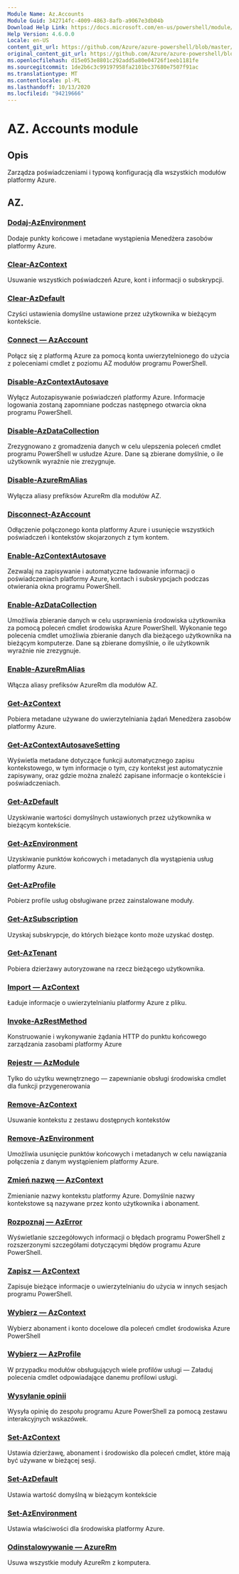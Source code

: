 ```yaml
---
Module Name: Az.Accounts
Module Guid: 342714fc-4009-4863-8afb-a9067e3db04b
Download Help Link: https://docs.microsoft.com/en-us/powershell/module/az.accounts
Help Version: 4.6.0.0
Locale: en-US
content_git_url: https://github.com/Azure/azure-powershell/blob/master/src/Accounts/Accounts/help/Az.Accounts.md
original_content_git_url: https://github.com/Azure/azure-powershell/blob/master/src/Accounts/Accounts/help/Az.Accounts.md
ms.openlocfilehash: d15e053e8801c292add5a80e04726f1eeb1181fe
ms.sourcegitcommit: 1de2b6c3c99197958fa2101bc37680e7507f91ac
ms.translationtype: MT
ms.contentlocale: pl-PL
ms.lasthandoff: 10/13/2020
ms.locfileid: "94219666"
---
```

# AZ. Accounts module
## Opis
Zarządza poświadczeniami i typową konfiguracją dla wszystkich modułów platformy Azure.

## AZ.
### [Dodaj-AzEnvironment](Add-AzEnvironment.md)
Dodaje punkty końcowe i metadane wystąpienia Menedżera zasobów platformy Azure.

### [Clear-AzContext](Clear-AzContext.md)
Usuwanie wszystkich poświadczeń Azure, kont i informacji o subskrypcji.

### [Clear-AzDefault](Clear-AzDefault.md)
Czyści ustawienia domyślne ustawione przez użytkownika w bieżącym kontekście.

### [Connect — AzAccount](Connect-AzAccount.md)
Połącz się z platformą Azure za pomocą konta uwierzytelnionego do użycia z poleceniami cmdlet z poziomu AZ modułów programu PowerShell.

### [Disable-AzContextAutosave](Disable-AzContextAutosave.md)
Wyłącz Autozapisywanie poświadczeń platformy Azure.  Informacje logowania zostaną zapomniane podczas następnego otwarcia okna programu PowerShell.

### [Disable-AzDataCollection](Disable-AzDataCollection.md)
Zrezygnowano z gromadzenia danych w celu ulepszenia poleceń cmdlet programu PowerShell w usłudze Azure. Dane są zbierane domyślnie, o ile użytkownik wyraźnie nie zrezygnuje.

### [Disable-AzureRmAlias](Disable-AzureRmAlias.md)
Wyłącza aliasy prefiksów AzureRm dla modułów AZ.

### [Disconnect-AzAccount](Disconnect-AzAccount.md)
Odłączenie połączonego konta platformy Azure i usunięcie wszystkich poświadczeń i kontekstów skojarzonych z tym kontem.

### [Enable-AzContextAutosave](Enable-AzContextAutosave.md)
Zezwalaj na zapisywanie i automatyczne ładowanie informacji o poświadczeniach platformy Azure, kontach i subskrypcjach podczas otwierania okna programu PowerShell. 

### [Enable-AzDataCollection](Enable-AzDataCollection.md)
Umożliwia zbieranie danych w celu usprawnienia środowiska użytkownika za pomocą poleceń cmdlet środowiska Azure PowerShell. Wykonanie tego polecenia cmdlet umożliwia zbieranie danych dla bieżącego użytkownika na bieżącym komputerze. Dane są zbierane domyślnie, o ile użytkownik wyraźnie nie zrezygnuje.

### [Enable-AzureRmAlias](Enable-AzureRmAlias.md)
Włącza aliasy prefiksów AzureRm dla modułów AZ.

### [Get-AzContext](Get-AzContext.md)
Pobiera metadane używane do uwierzytelniania żądań Menedżera zasobów platformy Azure.

### [Get-AzContextAutosaveSetting](Get-AzContextAutosaveSetting.md)
Wyświetla metadane dotyczące funkcji automatycznego zapisu kontekstowego, w tym informacje o tym, czy kontekst jest automatycznie zapisywany, oraz gdzie można znaleźć zapisane informacje o kontekście i poświadczeniach.

### [Get-AzDefault](Get-AzDefault.md)
Uzyskiwanie wartości domyślnych ustawionych przez użytkownika w bieżącym kontekście.

### [Get-AzEnvironment](Get-AzEnvironment.md)
Uzyskiwanie punktów końcowych i metadanych dla wystąpienia usług platformy Azure.

### [Get-AzProfile](Get-AzProfile.md)
Pobierz profile usług obsługiwane przez zainstalowane moduły.

### [Get-AzSubscription](Get-AzSubscription.md)
Uzyskaj subskrypcje, do których bieżące konto może uzyskać dostęp.

### [Get-AzTenant](Get-AzTenant.md)
Pobiera dzierżawy autoryzowane na rzecz bieżącego użytkownika.

### [Import — AzContext](Import-AzContext.md)
Ładuje informacje o uwierzytelnianiu platformy Azure z pliku.

### [Invoke-AzRestMethod](Invoke-AzRestMethod.md)
Konstruowanie i wykonywanie żądania HTTP do punktu końcowego zarządzania zasobami platformy Azure

### [Rejestr — AzModule](Register-AzModule.md)
Tylko do użytku wewnętrznego — zapewnianie obsługi środowiska cmdlet dla funkcji przygenerowania

### [Remove-AzContext](Remove-AzContext.md)
Usuwanie kontekstu z zestawu dostępnych kontekstów

### [Remove-AzEnvironment](Remove-AzEnvironment.md)
Umożliwia usunięcie punktów końcowych i metadanych w celu nawiązania połączenia z danym wystąpieniem platformy Azure.

### [Zmień nazwę — AzContext](Rename-AzContext.md)
Zmienianie nazwy kontekstu platformy Azure.  Domyślnie nazwy kontekstowe są nazywane przez konto użytkownika i abonament.

### [Rozpoznaj — AzError](Resolve-AzError.md)
Wyświetlanie szczegółowych informacji o błędach programu PowerShell z rozszerzonymi szczegółami dotyczącymi błędów programu Azure PowerShell.

### [Zapisz — AzContext](Save-AzContext.md)
Zapisuje bieżące informacje o uwierzytelnianiu do użycia w innych sesjach programu PowerShell.

### [Wybierz — AzContext](Select-AzContext.md)
Wybierz abonament i konto docelowe dla poleceń cmdlet środowiska Azure PowerShell

### [Wybierz — AzProfile](Select-AzProfile.md)
W przypadku modułów obsługujących wiele profilów usługi — Załaduj polecenia cmdlet odpowiadające danemu profilowi usługi.

### [Wysyłanie opinii](Send-Feedback.md)
Wysyła opinię do zespołu programu Azure PowerShell za pomocą zestawu interakcyjnych wskazówek.

### [Set-AzContext](Set-AzContext.md)
Ustawia dzierżawę, abonament i środowisko dla poleceń cmdlet, które mają być używane w bieżącej sesji.

### [Set-AzDefault](Set-AzDefault.md)
Ustawia wartość domyślną w bieżącym kontekście

### [Set-AzEnvironment](Set-AzEnvironment.md)
Ustawia właściwości dla środowiska platformy Azure.

### [Odinstalowywanie — AzureRm](Uninstall-AzureRm.md)
Usuwa wszystkie moduły AzureRm z komputera.

